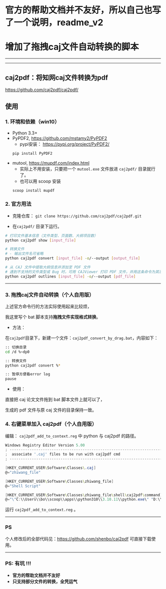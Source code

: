 
# 官方的帮助文档并不友好，所以自己也写了一个说明，readme_v2
# 增加了拖拽caj文件自动转换的脚本

---
---

## caj2pdf：将知网caj文件转换为pdf

https://github.com/caj2pdf/caj2pdf/

## 使用
### 1. 环境和依赖（win10）

- Python 3.3+
- PyPDF2, https://github.com/mstamy2/PyPDF2
  - pypi安装： https://pypi.org/project/PyPDF2/
  ``` bash
  pip install PyPDF2
  ```
- mutool, https://mupdf.com/index.html
  - 实际上不用安装，只要把一个 `mutool.exe` 文件放进 `caj2pdf/` 目录就行了。
  - 也可以用 scoop 安装
  ``` bash
  scoop install mupdf 
  ```

### 2. 官方用法

<!-- more -->

- 克隆仓库： `git clone https://github.com/caj2pdf/caj2pdf.git`

- 在`caj2pdf/` 目录下运行。
``` bash
# 打印文件基本信息（文件类型、页面数、大纲项目数）
python caj2pdf show [input_file]

# 转换文件
# - 输出文件名可省略
python caj2pdf convert [input_file] -o/--output [output_file]

# 从 CAJ 文件中提取大纲信息并添加至 PDF 文件
# 遇到不支持的文件类型或 Bug 时，可用 CAJViewer 打印 PDF 文件，并用这条命令为其添加大纲
python caj2pdf outlines [input_file] -o/--output [pdf_file]
```

---

### 3. 拖拽caj文件自动转换（个人自用版）

上述官方命令行的方法实际使用起来比较烦，

我这里写个 bat 脚本支持**拖拽文件实现格式转换**。

- 方法：

在`caj2pdf`目录下，新建一个文件：`caj2pdf_convert_by_drag.bat`，内容如下：

``` bash
:: 切换目录
cd /d %~dp0

:: 转换文件
python caj2pdf convert %*

:: 暂停方便看error log
pause
```
- 使用：

直接把 caj 论文文件拖到 bat 脚本文件上就可以了，

生成的 pdf 文件与原 caj 文件的目录保持一致。


### 4. 右键菜单加入 caj2pdf（个人自用版）

编辑： `caj2pdf_add_to_context.reg` 中 python 与 caj2pdf 的路径。

``` powershell 
Windows Registry Editor Version 5.00
; -----------------------------------------------------------------------------
;  associate '.caj' files to be run with caj2pdf cmd
; -----------------------------------------------------------------------------

[HKEY_CURRENT_USER\Software\Classes\.caj]
@="zhiwang_file"

[HKEY_CURRENT_USER\Software\Classes\zhiwang_file]
@="Shell Script"

[HKEY_CURRENT_USER\Software\Classes\zhiwang_file\shell\caj2pdf\command]
@="\"C:\\Users\\bo\\scoop\\apps\\python310\\3.10.11\\python.exe\" "D:\\8.Repositories\\caj2pdf\\caj2pdf\" convert \"%1\""

```

运行 `caj2pdf_add_to_context.reg` 。


---
### PS

个人修改后的全部代码见：https://github.com/shenbo/caj2pdf
可直接下载使用。

---

### PS: 有坑 !!! 
- **官方的帮助文档并不友好**
- **只支持部分文件的转换，全凭运气**
